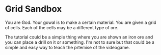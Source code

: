 # Grid Sandbox

You are God. Your gowal is to make a certain material. You are given a grid of cells. Each of the cells may be a different type of ore. 

The tutorial could be a simple thing where you are shown an iron ore and you can place a drill on it or something. I'm not to sure but that could be a simple and easy way to teach the prtemise of the videogame. 